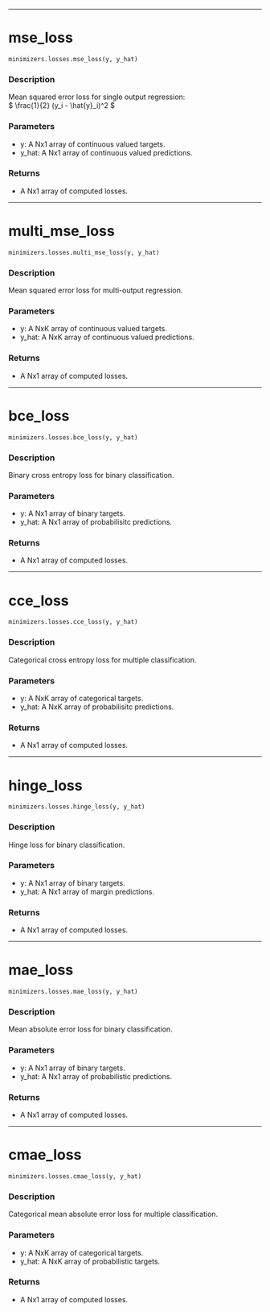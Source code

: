 ___
# mse_loss
```
minimizers.losses.mse_loss(y, y_hat)
```
### Description
Mean squared error loss for single output regression: <br>
$ \frac{1}{2} (y_i - \hat{y}_i)^2 $
### Parameters
 - y: A Nx1 array of continuous valued targets.
 - y_hat: A Nx1 array of continuous valued predictions.
 ### Returns
 - A Nx1 array of computed losses.

___
# multi_mse_loss
```
minimizers.losses.multi_mse_loss(y, y_hat)
```
### Description
Mean squared error loss for multi-output regression.
### Parameters
 - y: A NxK array of continuous valued targets.
 - y_hat: A NxK array of continuous valued predictions.
 ### Returns
 - A Nx1 array of computed losses.

___
# bce_loss
```
minimizers.losses.bce_loss(y, y_hat)
```
### Description
Binary cross entropy loss for binary classification.
### Parameters
 - y: A Nx1 array of binary targets.
 - y_hat: A Nx1 array of probabilisitc predictions.
 ### Returns
 - A Nx1 array of computed losses.

___
# cce_loss
```
minimizers.losses.cce_loss(y, y_hat)
```
### Description
Categorical cross entropy loss for multiple classification.
### Parameters
 - y: A NxK array of categorical targets.
 - y_hat: A NxK array of probabilisitc predictions.
 ### Returns
 - A Nx1 array of computed losses.

___
# hinge_loss
```
minimizers.losses.hinge_loss(y, y_hat)
```
### Description
Hinge loss for binary classification.
### Parameters
 - y: A Nx1 array of binary targets.
 - y_hat: A Nx1 array of margin predictions.
 ### Returns
 - A Nx1 array of computed losses.

___
# mae_loss
```
minimizers.losses.mae_loss(y, y_hat)
```
### Description
Mean absolute error loss for binary classification.
### Parameters
 - y: A Nx1 array of binary targets.
 - y_hat: A Nx1 array of probabilistic predictions.
 ### Returns
 - A Nx1 array of computed losses.

___
# cmae_loss
```
minimizers.losses.cmae_loss(y, y_hat)
```
### Description
Categorical mean absolute error loss for multiple classification.
### Parameters
 - y: A NxK array of categorical targets.
 - y_hat: A NxK array of probabilistic targets.
 ### Returns
 - A Nx1 array of computed losses.

